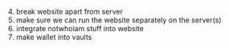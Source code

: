 4. break website apart from server
5. make sure we can run the website separately on the server(s)
6. integrate notwhoiam stuff into website
7. make wallet into vaults
